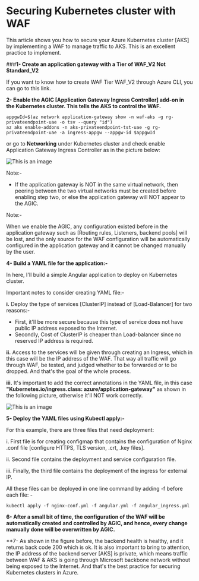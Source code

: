 # Securing Kubernetes cluster with WAF


This article shows you how to secure your Azure Kubernetes cluster [AKS] by implementing a WAF to manage traffic to AKS. This is an excellent practice to implement.


###**1- Create an application gateway with a Tier of WAF_V2 Not Standard_V2**

If you want to know how to create WAF Tier WAF_V2 through Azure CLI, you can go to this link.
	



**2- Enable the AGIC [Application Gateway Ingress Controller] add-on in the Kubernetes cluster. This tells the AKS to control the WAF.**
	
	appgwId=$(az network application-gateway show -n waf-aks -g rg-privateendpoint-uae -o tsv --query "id") 
	az aks enable-addons -n aks-privateendpoint-tst-uae -g rg-privateendpoint-uae -a ingress-appgw --appgw-id $appgwId

or go to **Networking** under Kubernetes cluster and check enable Application Gateway Ingress Controller as in the picture below:

![This is an image](https://github.com/Hazemwaddah/Azure_Security/blob/main/AKS%20with%20WAF/AGIC.png)


Note:-
- If the application gateway is NOT in the same virtual network, then peering between the two virtual networks must be created before enabling step two, or else the application gateway will NOT appear to the AGIC.




Note:-

When we enable the AGIC, any configuration existed before in the application gateway such as [Routing rules, Listeners, backend pools] will be lost, and the only source for the WAF configuration will be automatically configured in the application gateway and it cannot be changed manually by the user.



**4- Build a YAML file for the application:-**

In here, I'll build a simple Angular application to deploy on Kubernetes cluster.




Important notes to consider creating YAML file:-

**i.** Deploy the type of services [ClusterIP] instead of [Load-Balancer] for two reasons:-

 - First, it'll be more secure because this type of service does not have public IP address exposed to the Internet.
 - Secondly, Cost of ClusterIP is cheaper than Load-balancer since no reserved IP address is required.

**ii.** Access to the services will be given through creating an Ingress, which in this case will be the IP address of the WAF. That way all traffic will go through WAF, be tested, and judged whether to be forwarded or to be dropped. And that's the goal of the whole process.

**iii.** It's important to add the correct annotations in the YAML file, in this case **"Kubernetes.io/ingress.class: azure/application-gateway"** as shown in the following picture, otherwise it'll NOT work correctly.

![This is an image](https://github.com/Hazemwaddah/Azure_Security/blob/main/AKS%20with%20WAF/Angular_ingress.png)


**5- Deploy the YAML files using Kubectl apply:-**

For this example, there are three files that need deployment:

i. First file is for creating configmap that contains the configuration of Nginx .conf file [configure HTTPS, TLS version, .crt, .key files].

ii. Second file contains the deployment and service configuration file.

iii. Finally, the third file contains the deployment of the ingress for external IP.

All these files can be deployed in one line command by adding -f before each file: -

	kubectl apply -f nginx-conf.yml -f angular.yml -f angular_ingress.yml
	

**6- After a small bit of time, the configuration of the WAF will be automatically created and controlled by AGIC, and hence, every change manually done will be overwritten by AGIC.**
	
	
**7- As shown in the figure before, the backend health is healthy, and it returns back code 200 which is ok. It is also important to bring to attention, the IP address of the backend server [AKS] is private, which means traffic between WAF & AKS is going through Microsoft backbone network without being exposed to the Internet. And that's the best practice for securing Kubernetes clusters in Azure.



